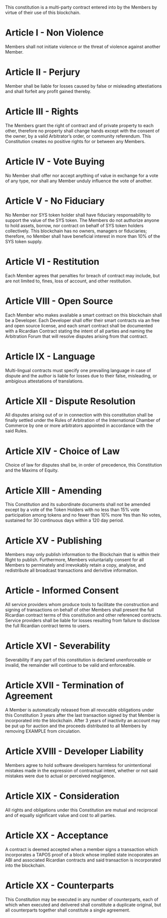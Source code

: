 This constitution is a multi-party contract entered into by the Members by virtue of their use of this blockchain. 

# Article I - Non Violence
Members shall not initiate violence or the threat of violence against another Member.

# Article II - Perjury
Member shall be liable for losses caused by false or misleading attestiations and shall forfeit any profit gained thereby. 

# Article III - Rights
The Members grant the right of contract and of private property to each other, therefore no property shall change hands except with the consent of the owner, by a valid Arbitrator’s order, or community referendum. 
This Constitution creates no positive rights for or between any Members.

# Article IV - Vote Buying
No Member shall offer nor accept anything of value in exchange for a vote of any type, nor shall any Member unduly influence the vote of another.

# Article V - No Fiduciary 
No Member nor SYS token holder shall have fiduciary responsability to support the value of the SYS token. The Members do not authorize anyone to hold assets, borrow, nor contract on behalf of SYS token holders collectively. This blockchain has no owners, managers or fiduciaries; therefore, no Member shall have beneficial interest in more than 10% of the SYS token supply.

# Article VI - Restitution
Each Member agrees that penalties for breach of contract may include, but are not limited to, fines, loss of account, and other restitution.

# Article VIII  - Open Source
Each Member who makes available a smart contract on this blockchain shall be a Developer. Each Developer shall offer their smart contracts via an free and open source license, and each smart contract shall be documented with a Ricardian Contract stating the intent of all parties and naming the Arbitration Forum that will resolve disputes arising from that contract.

# Article IX - Language
Multi-lingual contracts must specify one prevailing language in case of dispute and the author is liable for losses due to their false, misleading, or ambigious attestations of translations. 

# Article XII - Dispute Resolution
All disputes arising out of or in connection with this constitution shall be finally settled under the Rules of Arbitration of the International Chamber of Commerce by one or more arbitrators appointed in accordance with the said Rules.

# Article XIV - Choice of Law
Choice of law for disputes shall be, in order of precedence, this Constitution and the Maxims of Equity.

# Article XIII - Amending
This Constitution and its subordinate documents shall not be amended except by a vote of the Token Holders with no less than 15% vote participation among tokens and no fewer than 10% more Yes than No votes, sustained for 30 continuous days within a 120 day period.

# Article XV - Publishing
Members may only publish information to the Blockchain that is within their Right to publish. Furthermore, Members voluntarially consent for all Members to perminately and irrevokably retain a copy, analyise, and redistribute all broadcast transactions and derivitive information.

# Article - Informed Consent 
All service providers whom produce tools to facilitate the construction and signing of transactions on behalf of other Members shall present the full Ricardian contract terms of this constitution and other referenced contracts. Service providers shall be liable for losses resulting from failure to disclose the full Ricardian contract terms to users.

# Article XVI - Severability
Severability If any part of this constitution is declared unenforceable or invalid, the remainder will continue to be valid and enforceable.

# Article XVII - Termination of Agreement 
A Member is automatically released from all revocable obligations under this Constitution 3 years after the last transaction signed by that Member is incorporated into the blockchain. After 3 years of inactivity an account may be put up for auction and the proceeds distributed to all Members by removing EXAMPLE from circulation.

# Article XVIII - Developer Liability
Members agree to hold software developers harmless for unintentional mistakes made in the expression of contractual intent, whether or not said mistakes were due to actual or perceived negligence.

# Article XIX - Consideration 
All rights and obligations under this Constitution are mutual and reciprocal and of equally significant value and cost to all parties.

# Article XX - Acceptance
A contract is deemed accepted when a member signs a transaction which incorporates a TAPOS proof of a block whose implied state incoporates an ABI and associated Ricardian contracts and said transaction is incorporated into the blockchain.

# Article XX - Counterparts
This Constitution may be executed in any number of counterparts, each of which when executed and delivered shall constitute a duplicate original, but all counterparts together shall constitute a single agreement.
